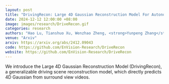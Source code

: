 ```yaml
---
layout: post
title: "DrivingRecon: Large 4D Gaussian Reconstruction Model For Autonomous Driving"
date: 2024-12-12 12:00:00 +08:00
image: images/research/DriveRecon.gif
categories: research
authors: "Hao Lu, Tianshuo Xu, Wenzhao Zheng, <strong>Yunpeng Zhang</strong>, Wei Zhan, Dalong Du, Masayoshi Tomizuka, Kurt Keutzer, Yingcong Chen"
venue: "Arxiv"
arxiv: https://arxiv.org/abs/2412.09043
code: https://github.com/EnVision-Research/DriveRecon
website: https://github.com/EnVision-Research/DriveRecon
---
```

We introduce the Large 4D Gaussian Reconstruction Model (DrivingRecon), a generalizable driving scene reconstruction model, which directly predicts 4D Gaussian from surround view videos.